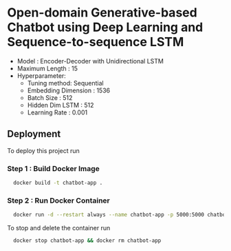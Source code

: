 # Open-domain Generative-based Chatbot using Deep Learning and Sequence-to-sequence LSTM

- Model : Encoder-Decoder with Unidirectional LSTM
- Maximum Length : 15
- Hyperparameter:
    * Tuning method: Sequential
    * Embedding Dimension : 1536
    * Batch Size : 512
    * Hidden Dim LSTM : 512
    * Learning Rate : 0.001
 
## Deployment

To deploy this project run

### Step 1 : Build Docker Image
```bash
  docker build -t chatbot-app .
```

### Step 2 : Run Docker Container
```bash
  docker run -d --restart always --name chatbot-app -p 5000:5000 chatbot-app
```

To stop and delete the container run
```bash
  docker stop chatbot-app && docker rm chatbot-app
```
